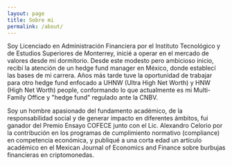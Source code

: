 ```yaml
---
layout: page
title: Sobre mi
permalink: /about/
---
```


Soy Licenciado en Administración Financiera por el Instituto Tecnológico y de Estudios Superiores de Monterrey, inicié a operar en el mercado de valores desde mi dormitorio. Desde este modesto pero ambicioso inicio, recibí la atención de un hedge fund manager en México, donde establecí las bases de mi carrera. Años más tarde tuve la oportunidad de trabajar para otro hedge fund enfocado a UHNW (Ultra High Net Worth) y HNW (High Net Worth) people, conformando lo que actualmente es mi Multi-Family Office y "hedge fund" regulado ante la CNBV.

Soy un hombre apasionado del fundamento académico, de la responsabilidad social y de generar impacto en diferentes ámbitos, fui ganador del Premio Ensayo COFECE junto con el Lic. Alexandro Celorio por la contribución en los programas de cumplimiento normativo (compliance) en competencia económica, y publiqué a una corta edad un artículo académico en el Mexican Journal of Economics and Finance sobre burbujas financieras en criptomonedas.